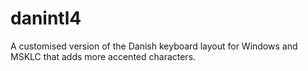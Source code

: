 # danintl4
A customised version of the Danish keyboard layout for Windows and MSKLC that adds more accented characters.
